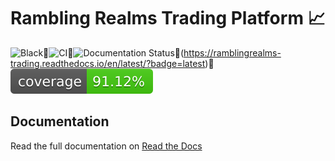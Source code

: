# Rambling Realms Trading Platform :chart_with_upwards_trend:
![Black](https://img.shields.io/badge/code%20style-black-000000.svg):small_orange_diamond:![CI](https://github.com/mjacobsen32/ramblingrealms-trading/actions/workflows/ci.yml/badge.svg):small_orange_diamond:![Documentation Status](https://readthedocs.org/projects/ramblingrealms-trading/badge/?version=latest):small_orange_diamond:(https://ramblingrealms-trading.readthedocs.io/en/latest/?badge=latest):small_orange_diamond:![codecov](https://raw.githubusercontent.com/mjacobsen32/ramblingrealms-trading/update_docs/assets/coverage.svg)

## Documentation
Read the full documentation on [Read the Docs](https://ramblingrealms-trading.readthedocs.io/en/latest/)

